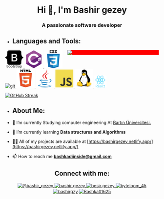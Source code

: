  <h1 align="center">Hi 👋, I'm Bashir gezey</h1>
<h3 align="center">A passionate software developer</h3>

 

- <h2 align="left">Languages and Tools:</h2>
<img align="right"  style="border-radius: 2px dashed; background-color: red; width: 300px;" src="https://media.tenor.com/flflC6GFzO8AAAAd/sultan-alrefaei-programmer.gif">

<p align="left"> <a href="https://getbootstrap.com" target="_blank" rel="noreferrer"> <img src="https://raw.githubusercontent.com/devicons/devicon/master/icons/bootstrap/bootstrap-plain-wordmark.svg" alt="bootstrap" width="60" height="60"/> </a> <a href="https://www.w3schools.com/cs/" target="_blank" rel="noreferrer"> <img src="https://raw.githubusercontent.com/devicons/devicon/master/icons/csharp/csharp-original.svg" alt="csharp" width="60" height="60"/> </a> <a href="https://www.w3schools.com/css/" target="_blank" rel="noreferrer"> <img src="https://raw.githubusercontent.com/devicons/devicon/master/icons/css3/css3-original-wordmark.svg" alt="css3" width="60" height="60"/> </a> <a href="https://git-scm.com/" target="_blank" rel="noreferrer"> <img src="https://www.vectorlogo.zone/logos/git-scm/git-scm-icon.svg" alt="git" width="60" height="60"/> </a> <a href="https://www.w3.org/html/" target="_blank" rel="noreferrer"> <img src="https://raw.githubusercontent.com/devicons/devicon/master/icons/html5/html5-original-wordmark.svg" alt="html5" width="60" height="60"/> </a> <a href="https://www.java.com" target="_blank" rel="noreferrer"> <img src="https://raw.githubusercontent.com/devicons/devicon/master/icons/java/java-original.svg" alt="java" width="60" height="60"/> </a> <a href="https://developer.mozilla.org/en-US/docs/Web/JavaScript" target="_blank" rel="noreferrer"> <img src="https://raw.githubusercontent.com/devicons/devicon/master/icons/javascript/javascript-original.svg" alt="javascript" width="60" height="60"/> </a> <a href="https://www.linux.org/" target="_blank" rel="noreferrer"> <img src="https://raw.githubusercontent.com/devicons/devicon/master/icons/linux/linux-original.svg" alt="linux" width="60" height="60"/> </a> <a href="https://reactjs.org/" target="_blank" rel="noreferrer"> <img src="https://raw.githubusercontent.com/devicons/devicon/master/icons/react/react-original-wordmark.svg" alt="react" width="40" height="40"/> </a> </p>

[![GitHub Streak](https://readme-streak-stats-vert.vercel.app?user=Bash77&theme=shades-of-purple)](https://git.io/streak-stats)

 - <h2 align="left">About Me:</h2>
 
- 🔭 I’m currently Studying computer engineering At [Bartın Üniversitesi.](https://w3.bartin.edu.tr/)

- 🌱 I’m currently learning **Data structures and Algorithms**

- 👨‍💻 All of my projects are available at [https://bashirgezey.netlify.app/](https://bashirgezey.netlify.app/)

- 📫 How to reach me **bashkadiinside@gmail.com**
 
 
   
<h2 align="center" >Connect with me:</h2>
<p align="center"  >
<a href="https://twitter.com/@bashir_gezey" target="blank"><img align="center" src="https://raw.githubusercontent.com/rahuldkjain/github-profile-readme-generator/master/src/images/icons/Social/twitter.svg" alt="@bashir_gezey" height="60" width="60" />
</a>
<a href="https://linkedin.com/in/bashir gezey" target="blank"><img align="center" src="https://raw.githubusercontent.com/rahuldkjain/github-profile-readme-generator/master/src/images/icons/Social/linked-in-alt.svg" alt="bashir gezey" height="60" width="60" />
</a>
<a href="https://fb.com/besir gezey" target="blank"><img align="center" src="https://raw.githubusercontent.com/rahuldkjain/github-profile-readme-generator/master/src/images/icons/Social/facebook.svg" alt="besir gezey" height="60" width="60" />
</a>
<a href="https://instagram.com/byteloom_45" target="blank"><img align="center" src="https://raw.githubusercontent.com/rahuldkjain/github-profile-readme-generator/master/src/images/icons/Social/instagram.svg" alt="byteloom_45" height="60" width="60" />
</a>
<a href="https://www.leetcode.com/bashirgzy" target="blank"><img align="center" src="https://raw.githubusercontent.com/rahuldkjain/github-profile-readme-generator/master/src/images/icons/Social/leet-code.svg" alt="bashirgzy" height="60" width="60" />
</a>
<a href="https://discord.gg/Bashka#1625" target="blank"><img align="center" src="https://raw.githubusercontent.com/rahuldkjain/github-profile-readme-generator/master/src/images/icons/Social/discord.svg" alt="Bashka#1625" height="60" width="60" />
</a>
</p>
 


 
